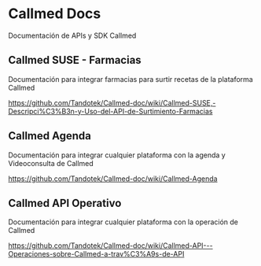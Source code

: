 # Callmed Docs
Documentación de APIs y SDK Callmed

## Callmed SUSE - Farmacias

Documentación para integrar farmacias para surtir recetas de la plataforma Callmed

https://github.com/Tandotek/Callmed-doc/wiki/Callmed-SUSE,-Descripci%C3%B3n-y-Uso-del-API-de-Surtimiento-Farmacias


## Callmed Agenda 

Documentación para integrar cualquier plataforma con la agenda y Videoconsulta de Callmed

https://github.com/Tandotek/Callmed-doc/wiki/Callmed-Agenda



## Callmed API Operativo

Documentación para integrar cualquier plataforma con la operación de Callmed

https://github.com/Tandotek/Callmed-doc/wiki/Callmed-API---Operaciones-sobre-Callmed-a-trav%C3%A9s-de-API



